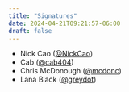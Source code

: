 ```yaml
---
title: "Signatures"
date: 2024-04-21T09:21:57-06:00
draft: false
---
```


- Nick Cao ([@NickCao](https://github.com/NickCao))
- Cab ([@cab404](https://github.com/cab404))
- Chris McDonough ([@mcdonc](https://github.com/mcdonc))
- Lana Black ([@greydot](https://github.com/greydot))
<!-- Insert your signature above here, using the format above.>
